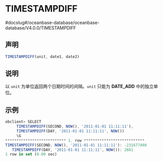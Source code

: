 TIMESTAMPDIFF 
==================================
#docslug#/oceanbase-database/oceanbase-database/V4.0.0/TIMESTAMPDIFF


声明 
-----------------------

```javascript
TIMESTAMPDIFF(unit, date1, date2)
```



说明 
-----------------------

以 `unit` 为单位返回两个日期时间的间隔。`unit` 只能为 **DATE_ADD** 中的独立单位。

示例 
-----------------------

```javascript
obclient> SELECT
     TIMESTAMPDIFF(SECOND, NOW(), '2011-01-01 11:11:11'),
     TIMESTAMPDIFF(DAY, '2011-01-01 11:11:11', NOW())
     \G
*************************** 1. row ***************************
TIMESTAMPDIFF(SECOND, NOW(), '2011-01-01 11:11:11'): -231677498
   TIMESTAMPDIFF(DAY, '2011-01-01 11:11:11', NOW()): 2681
1 row in set (0.00 sec)
```


